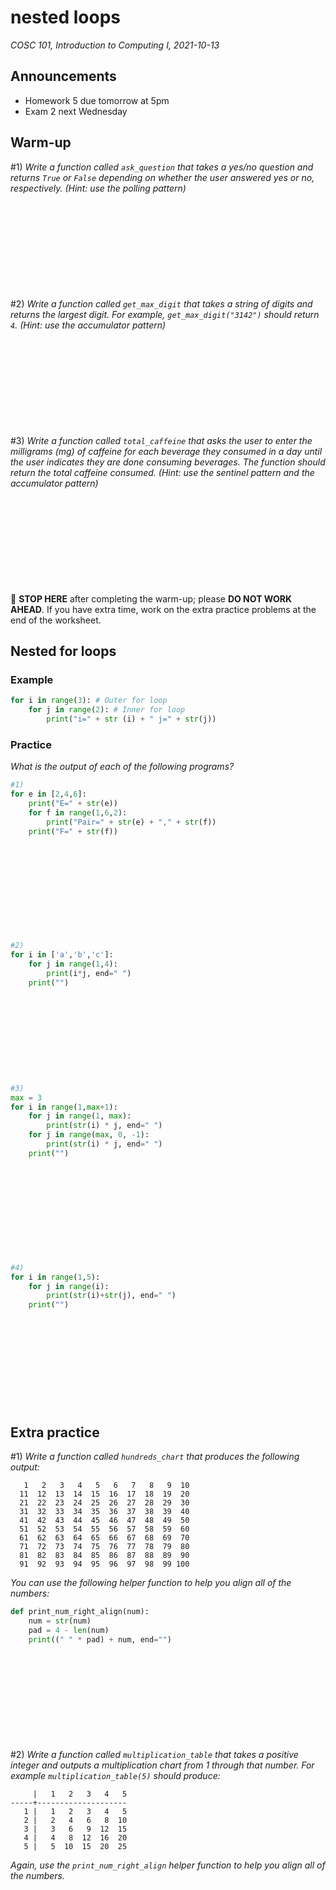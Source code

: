 # nested loops
_COSC 101, Introduction to Computing I, 2021-10-13_

## Announcements
* Homework 5 due tomorrow at 5pm
* Exam 2 next Wednesday

## Warm-up

\#1) _Write a function called `ask_question` that takes a yes/no question and returns `True` or `False` depending on whether the user answered yes or no, respectively. (Hint: use the polling pattern)_

```











```

\#2) _Write a function called `get_max_digit` that takes a string of digits and returns the largest digit. For example, `get_max_digit("3142")` should return `4`. (Hint: use the accumulator pattern)_

```











```

\#3) _Write a function called `total_caffeine` that asks the user to enter the milligrams (mg) of caffeine for each beverage they consumed in a day until the user indicates they are done consuming beverages. The function should return the total caffeine consumed. (Hint: use the sentinel pattern and the accumulator pattern)_

```











```
🛑 **STOP HERE** after completing the warm-up; please **DO NOT WORK AHEAD**. If you have extra time, work on the extra practice problems at the end of the worksheet.

## Nested for loops

### Example


```python
for i in range(3): # Outer for loop
    for j in range(2): # Inner for loop
        print("i=" + str (i) + " j=" + str(j))
```

<div style="page-break-after:always;"></div>

### Practice
_What is the output of each of the following programs?_


```python
#1)
for e in [2,4,6]:
    print("E=" + str(e))
    for f in range(1,6,2):
        print("Pair=" + str(e) + "," + str(f))
    print("F=" + str(f))
```

```











```


```python
#2)
for i in ['a','b','c']:
    for j in range(1,4):
        print(i*j, end=" ")
    print("")
```

```










```


```python
#3)
max = 3
for i in range(1,max+1):
    for j in range(1, max):
        print(str(i) * j, end=" ")
    for j in range(max, 0, -1):
        print(str(i) * j, end=" ")
    print("")
```

```











```


```python
#4)
for i in range(1,5):
    for j in range(i):
        print(str(i)+str(j), end=" ")
    print("")
```

```











```

## Extra practice
\#1) _Write a function called `hundreds_chart` that produces the following output:_
```
   1   2   3   4   5   6   7   8   9  10
  11  12  13  14  15  16  17  18  19  20
  21  22  23  24  25  26  27  28  29  30
  31  32  33  34  35  36  37  38  39  40
  41  42  43  44  45  46  47  48  49  50
  51  52  53  54  55  56  57  58  59  60
  61  62  63  64  65  66  67  68  69  70
  71  72  73  74  75  76  77  78  79  80
  81  82  83  84  85  86  87  88  89  90
  91  92  93  94  95  96  97  98  99 100
```

_You can use the following helper function to help you align all of the numbers:_


```python
def print_num_right_align(num):
    num = str(num)
    pad = 4 - len(num)
    print((" " * pad) + num, end="")
```

```











```

\#2) _Write a function called `multiplication_table` that takes a positive integer and outputs a multiplication chart from 1 through that number. For example `multiplication_table(5)` should produce:_
```
     |   1   2   3   4   5
-----+--------------------
   1 |   1   2   3   4   5
   2 |   2   4   6   8  10
   3 |   3   6   9  12  15
   4 |   4   8  12  16  20
   5 |   5  10  15  20  25
```

_Again, use the `print_num_right_align` helper function to help you align all of the numbers._
